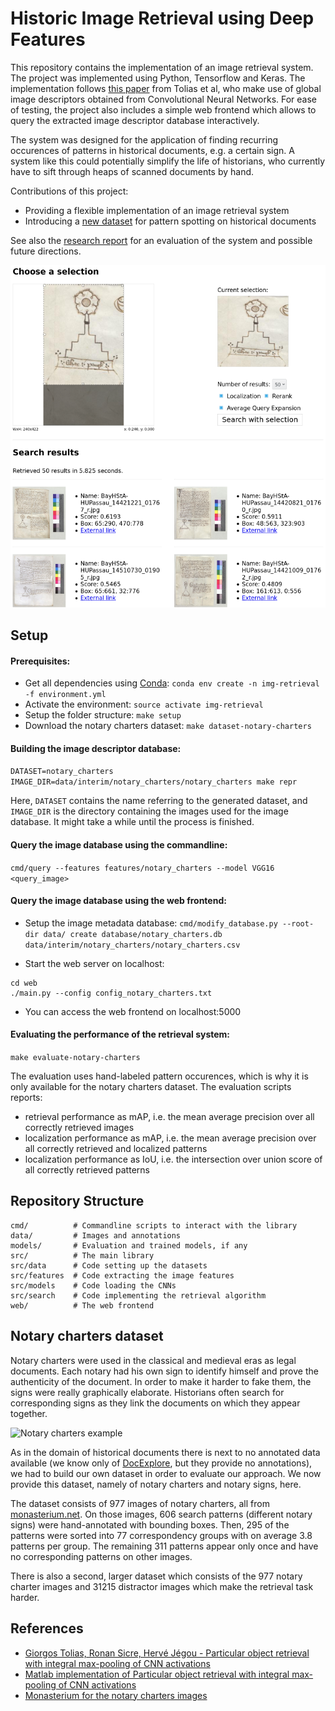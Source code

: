 # Historic Image Retrieval using Deep Features

This repository contains the implementation of an image retrieval system. 
The project was implemented using Python, Tensorflow and Keras. 
The implementation follows [this paper](https://arxiv.org/abs/1511.05879) from Tolias et al, who make use of global image descriptors obtained from Convolutional Neural Networks. 
For ease of testing, the project also includes a simple web frontend which allows to query the extracted image descriptor database interactively.

The system was designed for the application of finding recurring occurences of patterns in historical documents, e.g. a certain sign. 
A system like this could potentially simplify the life of historians, who currently have to sift through heaps of scanned documents by hand.

Contributions of this project:
- Providing a flexible implementation of an image retrieval system
- Introducing a [new dataset](#notary-charters-dataset) for pattern spotting on historical documents

See also the [research report](http://www.max-seitzer.de/files/static/pattern-spotting.pdf) for an evaluation of the system and possible future directions.

![Web frontend](resources/web_frontend.png)

## Setup

#### Prerequisites:

- Get all dependencies using [Conda](https://conda.io/): `conda env create -n img-retrieval -f environment.yml`
- Activate the environment: `source activate img-retrieval`
- Setup the folder structure: `make setup`
- Download the notary charters dataset: `make dataset-notary-charters`

#### Building the image descriptor database:

```DATASET=notary_charters IMAGE_DIR=data/interim/notary_charters/notary_charters make repr```

Here, `DATASET` contains the name referring to the generated dataset, and `IMAGE_DIR` is the directory containing the images used for the image database. 
It might take a while until the process is finished.

#### Query the image database using the commandline:

```cmd/query --features features/notary_charters --model VGG16 <query_image>```

#### Query the image database using the web frontend:

- Setup the image metadata database: `cmd/modify_database.py --root-dir data/ create database/notary_charters.db data/interim/notary_charters/notary_charters.csv`

- Start the web server on localhost:
```
cd web
./main.py --config config_notary_charters.txt
```

- You can access the web frontend on localhost:5000

#### Evaluating the performance of the retrieval system:

```make evaluate-notary-charters```

The evaluation uses hand-labeled pattern occurences, which is why it is only available for the notary charters dataset. 
The evaluation scripts reports:
- retrieval performance as mAP, i.e. the mean average precision over all correctly retrieved images
- localization performance as mAP, i.e. the mean average precision over all correctly retrieved and localized patterns
- localization performance as IoU, i.e. the intersection over union score of all correctly retrieved patterns

## Repository Structure

```
cmd/          # Commandline scripts to interact with the library
data/         # Images and annotations
models/       # Evaluation and trained models, if any
src/          # The main library
src/data      # Code setting up the datasets
src/features  # Code extracting the image features
src/models    # Code loading the CNNs
src/search    # Code implementing the retrieval algorithm
web/          # The web frontend
```

## Notary charters dataset

Notary charters were used in the classical and medieval eras as legal documents. 
Each notary had his own sign to identify himself and prove the authenticity of the document. 
In order to make it harder to fake them, the signs were really graphically elaborate. 
Historians often search for corresponding signs as they link the documents on which they appear together. 

![Notary charters example](resources/notary_charter.png)

As in the domain of historical documents there is next to no annotated data available (we know only of [DocExplore](http://spotting.univ-rouen.fr/), but they provide no annotations), we had to build our own dataset in order to evaluate our approach.
We now provide this dataset, namely of notary charters and notary signs, here.

The dataset consists of 977 images of notary charters, all from [monasterium.net](monasterium.net).
On those images, 606 search patterns (different notary signs) were hand-annotated with bounding boxes. 
Then, 295 of the patterns were sorted into 77 correspondency groups with on average 3.8 patterns per group. 
The remaining 311 patterns appear only once and have no corresponding patterns on other images.

There is also a second, larger dataset which consists of the 977 notary charter images and 31215 distractor images which make the retrieval task harder.

## References

- [Giorgos Tolias, Ronan Sicre, Hervé Jégou - Particular object retrieval with integral max-pooling of CNN activations](https://arxiv.org/abs/1511.05879)
- [Matlab implementation of Particular object retrieval with integral max-pooling of CNN activations](http://cmp.felk.cvut.cz/~toliageo/soft.html)
- [Monasterium for the notary charters images](http://monasterium.net/mom/home)
